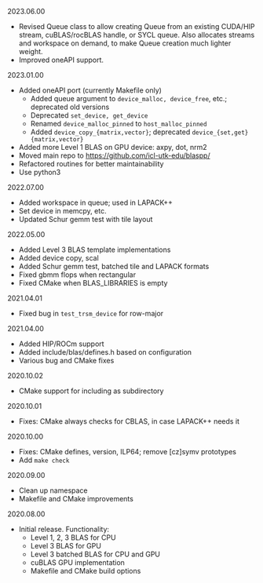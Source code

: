 2023.06.00
  - Revised Queue class to allow creating Queue from an existing
    CUDA/HIP stream, cuBLAS/rocBLAS handle, or SYCL queue. Also
    allocates streams and workspace on demand, to make Queue creation
    much lighter weight.
  - Improved oneAPI support.

2023.01.00
  - Added oneAPI port (currently Makefile only)
      - Added queue argument to `device_malloc, device_free`, etc.;
        deprecated old versions
      - Deprecated `set_device, get_device`
      - Renamed `device_malloc_pinned` to `host_malloc_pinned`
      - Added `device_copy_{matrix,vector}`;
        deprecated `device_{set,get}{matrix,vector}`
  - Added more Level 1 BLAS on GPU device: axpy, dot, nrm2
  - Moved main repo to https://github.com/icl-utk-edu/blaspp/
  - Refactored routines for better maintainability
  - Use python3

2022.07.00
  - Added workspace in queue; used in LAPACK++
  - Set device in memcpy, etc.
  - Updated Schur gemm test with tile layout

2022.05.00
  - Added Level 3 BLAS template implementations
  - Added device copy, scal
  - Added Schur gemm test, batched tile and LAPACK formats
  - Fixed gbmm flops when rectangular
  - Fixed CMake when BLAS_LIBRARIES is empty

2021.04.01
  - Fixed bug in `test_trsm_device` for row-major

2021.04.00
  - Added HIP/ROCm support
  - Added include/blas/defines.h based on configuration
  - Various bug and CMake fixes

2020.10.02
  - CMake support for including as subdirectory

2020.10.01
  - Fixes: CMake always checks for CBLAS, in case LAPACK++ needs it

2020.10.00
  - Fixes: CMake defines, version, ILP64; remove [cz]symv prototypes
  - Add `make check`

2020.09.00
  - Clean up namespace
  - Makefile and CMake improvements

2020.08.00
  - Initial release. Functionality:
    - Level 1, 2, 3 BLAS for CPU
    - Level 3 BLAS for GPU
    - Level 3 batched BLAS for CPU and GPU
    - cuBLAS GPU implementation
    - Makefile and CMake build options
